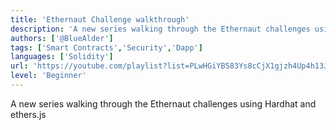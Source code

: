 ```yaml
---
title: 'Ethernaut Challenge walkthrough'
description: 'A new series walking through the Ethernaut challenges using Hardhat and ethers.js'
authors: ['@BlueAlder']
tags: ['Smart Contracts','Security','Dapp']
languages: ['Solidity']
url: 'https://youtube.com/playlist?list=PLwHGiYB583Ys8cCjX1gjzh4Up4h13J1lD'
level: 'Beginner'
---
```


A new series walking through the Ethernaut challenges using Hardhat and ethers.js